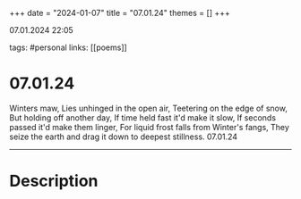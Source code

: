 +++
date = "2024-01-07"
title = "07.01.24"
themes = []
+++

07.01.2024 22:05

tags: #personal
links: [[poems]]

# 07.01.24

Winters maw,
Lies unhinged in the open air,
Teetering on the edge of snow,
But holding off another day,
If time held fast it'd make it slow,
If seconds passed it'd make them linger,
For liquid frost falls from Winter's fangs,
They seize the earth and drag it down to deepest stillness.
07.01.24

---

# Description

